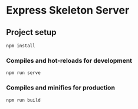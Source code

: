 # Express Skeleton Server

## Project setup
```
npm install
```

### Compiles and hot-reloads for development
```
npm run serve
```

### Compiles and minifies for production
```
npm run build
``` 

